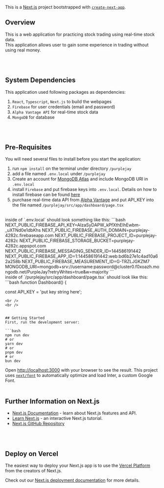 This is a [Next.js](https://nextjs.org/) project bootstrapped with [`create-next-app`](https://github.com/vercel/next.js/tree/canary/packages/create-next-app).
## Overview
This is a web application for practicing stock trading using real-time stock data. <br />
This application allows user to gain some experience in trading without using real money. <br />

<br />
<br />

## System Dependencies
This application used following packages as dependencies:
1. `React`, `Typescript`, `Next.js` to build the webpages
2. `Firebase` for user credentials (email and password)
3. `Alpha Vantage API` for real-time stock data
4. `MongoDB` for database

<br />
<br />

## Pre-Requisites
You will need several files to install before you start the application:
1. run `npm install` on the terminal under directory `/purplejay`
2. add a file named `.env.local` under `/purplejay`
3. Create an account for [MongoDB Atlas](https://www.mongodb.com/cloud/atlas/register?utm_content=rlsapostreg&utm_source=google&utm_campaign=search_gs_pl_evergreen_atlas_general_retarget-brand-postreg_gic-null_amers-us-ca_ps-all_desktop_eng_lead&utm_term=&utm_medium=cpc_paid_search&utm_ad=&utm_ad_campaign_id=14383025495&adgroup=129270225274&cq_cmp=14383025495&gad_source=1&gclid=CjwKCAiAvoqsBhB9EiwA9XTWGYj9RHguZRj92cd8WwkQp6-OmyNJTuGmor62xthwZQdCOOpPAGjinBoC_RYQAvD_BwE) and include MongoDB URI in `.env.local`
4. install `Firebase` and put firebase keys into `.env.local`. Details on how to install firebase can be found [here](https://firebase.google.com/docs/functions/get-started?hl=en&gen=2nd)
5. purchase real-time data API from [Alpha Vantage](https://www.alphavantage.co/) and put API_KEY into the file named `/purplejay/src/app/dashboard/page.tsx`

<br />
inside of `.env.local` should look something like this:
```bash
NEXT_PUBLIC_FIREBASE_API_KEY=AIzaSyDAPW_kPfXthEIhEwbm-_uXTNd0e1dbKhs
NEXT_PUBLIC_FIREBASE_AUTH_DOMAIN=purplejay-4282c.firebaseapp.com
NEXT_PUBLIC_FIREBASE_PROJECT_ID=purplejay-4282c
NEXT_PUBLIC_FIREBASE_STORAGE_BUCKET=purplejay-4282c.appspot.com
NEXT_PUBLIC_FIREBASE_MESSAGING_SENDER_ID=144586191442
NEXT_PUBLIC_FIREBASE_APP_ID=1:144586191442:web:bd6b27e1c4ad10a62a258b
NEXT_PUBLIC_FIREBASE_MEASUREMENT_ID=G-TRZLJGKZM7
MONGODB_URI=mongodb+srv://username:password@cluster0.f0xoazh.mongodb.net/PurpleJay?retryWrites=true&w=majority
```

<br />
inside of `/purplejay/src/app/dashboard/page.tsx` should look like this:
```bash
function Dashboard() {

  const API_KEY =  'put key string here';
```
<br />
<br />


## Getting Started
First, run the development server:

```bash
npm run dev
# or
yarn dev
# or
pnpm dev
# or
bun dev
```

Open [http://localhost:3000](http://localhost:3000) with your browser to see the result.
This project uses [`next/font`](https://nextjs.org/docs/basic-features/font-optimization) to automatically optimize and load Inter, a custom Google Font.
<br />
<br />


## Further Information on Next.js
- [Next.js Documentation](https://nextjs.org/docs) - learn about Next.js features and API.
- [Learn Next.js](https://nextjs.org/learn) - an interactive Next.js tutorial.
- [Next.js GitHub Repository](https://github.com/vercel/next.js/)

<br />
<br />

## Deploy on Vercel

The easiest way to deploy your Next.js app is to use the [Vercel Platform](https://vercel.com/new?utm_medium=default-template&filter=next.js&utm_source=create-next-app&utm_campaign=create-next-app-readme) from the creators of Next.js.

Check out our [Next.js deployment documentation](https://nextjs.org/docs/deployment) for more details.
